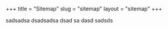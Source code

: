 +++
title = "Sitemap"
slug = "sitemap"
layout = "sitemap"
+++




sadsadsa dsadsadsa dsad sa dasd sadsds

